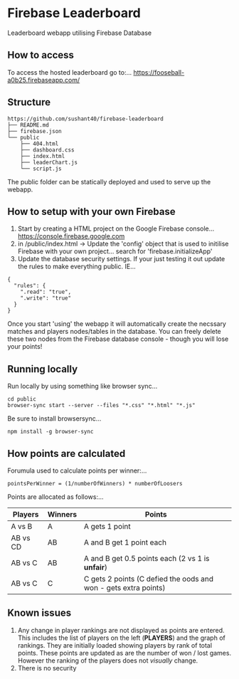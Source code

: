 # Firebase Leaderboard
Leaderboard webapp utilising Firebase Database

## How to access

To access the hosted leaderboard go to:... https://fooseball-a0b25.firebaseapp.com/

## Structure
```
https://github.com/sushant40/firebase-leaderboard
├── README.md
├── firebase.json
└── public
    ├── 404.html
    ├── dashboard.css
    ├── index.html
    ├── leaderChart.js
    └── script.js
```

The public folder can be statically deployed and used to serve up the webapp.

## How to setup with your own Firebase

1. Start by creating a HTML project on the Google Firebase console... https://console.firebase.google.com
2. in /public/index.html -> Update the 'config' object that is used to initilise Firebase with your own project... search for 'firebase.initializeApp'
3. Update the database security settings. If your just testing it out update the rules to make everything public. IE...
```
{
  "rules": {
    ".read": "true",
    ".write": "true"
  }
}
```

Once you start 'using' the webapp it will automatically create the necssary matches and players nodes/tables in the database. You can freely delete these two nodes from the Firebase database console - though you will lose your points!

## Running locally

Run locally by using something like browser sync...

```
cd public
browser-sync start --server --files "*.css" "*.html" "*.js"
```

Be sure to install browsersync...
```
npm install -g browser-sync
```

## How points are calculated

Forumula used to calculate points per winner:...
```
pointsPerWinner = (1/numberOfWinners) * numberOfLoosers
```

Points are allocated as follows:...

 Players | Winners | Points
-------- | ------- | --------------------------------
A vs B   | A       | A gets 1 point
AB vs CD | AB      | A and B get 1 point each
AB vs C  | AB      | A and B get 0.5 points each (2 vs 1 is **unfair**)
AB vs C  | C       | C gets 2 points (C defied the oods and won - gets extra points)


## Known issues

1. Any change in player rankings are not displayed as points are entered. This includes the list of players on the left (**PLAYERS**) and the graph of rankings. They are initially loaded showing players by rank of total points. These points are updated as are the number of won / lost games. However the ranking of the players does not *visually* change.
2. There is no security